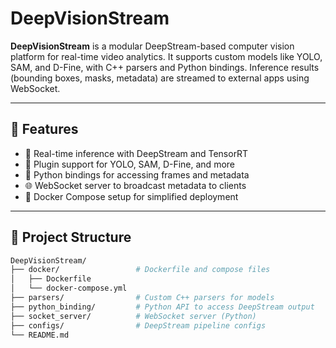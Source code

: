 # DeepVisionStream

**DeepVisionStream** is a modular DeepStream-based computer vision platform for real-time video analytics. It supports custom models like YOLO, SAM, and D-Fine, with C++ parsers and Python bindings. Inference results (bounding boxes, masks, metadata) are streamed to external apps using WebSocket.

---

## 🚀 Features

- 🎥 Real-time inference with DeepStream and TensorRT
- 🧩 Plugin support for YOLO, SAM, D-Fine, and more
- 🐍 Python bindings for accessing frames and metadata
- 🌐 WebSocket server to broadcast metadata to clients
- 🐳 Docker Compose setup for simplified deployment

---

## 🧰 Project Structure

```bash
DeepVisionStream/
├── docker/                 # Dockerfile and compose files
│   ├── Dockerfile
│   └── docker-compose.yml
├── parsers/                # Custom C++ parsers for models
├── python_binding/         # Python API to access DeepStream output
├── socket_server/          # WebSocket server (Python)
├── configs/                # DeepStream pipeline configs
└── README.md

